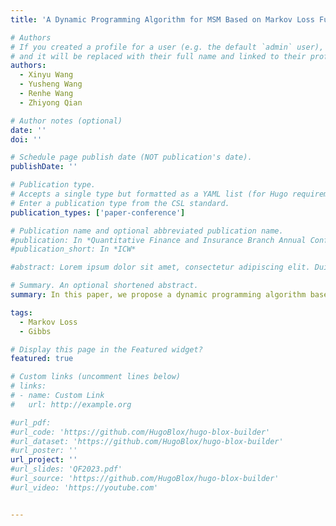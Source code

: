 ```yaml
---
title: 'A Dynamic Programming Algorithm for MSM Based on Markov Loss Function'

# Authors
# If you created a profile for a user (e.g. the default `admin` user), write the username (folder name) here
# and it will be replaced with their full name and linked to their profile.
authors:
  - Xinyu Wang
  - Yusheng Wang
  - Renhe Wang
  - Zhiyong Qian

# Author notes (optional)
date: ''
doi: ''

# Schedule page publish date (NOT publication's date).
publishDate: ''

# Publication type.
# Accepts a single type but formatted as a YAML list (for Hugo requirements).
# Enter a publication type from the CSL standard.
publication_types: ['paper-conference']

# Publication name and optional abbreviated publication name.
#publication: In *Quantitative Finance and Insurance Branch Annual Conference (Chinese)*
#publication_short: In *ICW*

#abstract: Lorem ipsum dolor sit amet, consectetur adipiscing elit. Duis posuere tellus ac convallis placerat. Proin tincidunt magna sed ex sollicitudin condimentum. Sed ac faucibus dolor, scelerisque sollicitudin nisi. Cras purus urna, suscipit quis sapien eu, pulvinar tempor diam. Quisque risus orci, mollis id ante sit amet, gravida egestas nisl. Sed ac tempus magna. Proin in dui enim. Donec condimentum, sem id dapibus fringilla, tellus enim condimentum arcu, nec volutpat est felis vel metus. Vestibulum sit amet erat at nulla eleifend gravida.

# Summary. An optional shortened abstract.
summary: In this paper, we propose a dynamic programming algorithm based on Markov loss for the state sequence prediction problem of Markov regime switching model. This algorithm aims to improve the accuracy of state sequence prediction by comprehensively considering global and marginal loss. Through numerical simulation experiments and empirical research, the predictive performance of the Viterbi algorithm, marginal loss and Markov loss are evaluated within the MS-AR(1). The derived results exhibit that the algorithm holds considerable superiority in forecasting real state sequences and effectively mitigates state error transition rates.

tags:
  - Markov Loss
  - Gibbs

# Display this page in the Featured widget?
featured: true

# Custom links (uncomment lines below)
# links:
# - name: Custom Link
#   url: http://example.org

#url_pdf: 
#url_code: 'https://github.com/HugoBlox/hugo-blox-builder'
#url_dataset: 'https://github.com/HugoBlox/hugo-blox-builder'
#url_poster: ''
url_project: ''
#url_slides: 'QF2023.pdf'
#url_source: 'https://github.com/HugoBlox/hugo-blox-builder'
#url_video: 'https://youtube.com'


---
```



